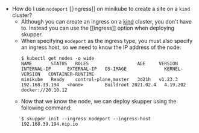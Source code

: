 - How do I use `nodeport` [[ingress]] on minikube to create a site on a `kind` cluster?
	- Although you can create an ingress on a [kind](https://kind.sigs.k8s.io/docs/user/ingress/) cluster, you don't have to. Instead you can use the [[ingress]] option when deploying skupper.
	- When specifying `nodeport` as the ingress type, you must also specify an ingress host, so we need to know the IP address of the node:
	  ```
	  $ kubectl get nodes -o wide
	  NAME       STATUS   ROLES                  AGE     VERSION   INTERNAL-IP      EXTERNAL-IP   OS-IMAGE              KERNEL-VERSION   CONTAINER-RUNTIME
	  minikube   Ready    control-plane,master   3d21h   v1.23.3   192.168.39.194   <none>        Buildroot 2021.02.4   4.19.202         docker://20.10.12
	  
	  ```
	- Now that we know the node, we can deploy skupper using the following command:
	  ```
	  $ skupper init --ingress nodeport --ingress-host 192.168.39.194.nip.io
	  ```